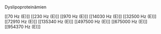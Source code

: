 Dyslipoproteinämien

[[70 Hz (E)]]
[[230 Hz (E)]]
[[970 Hz (E)]]
[[14030 Hz (E)]]
[[32500 Hz (E)]]
[[72910 Hz (E)]]
[[135340 Hz (E)]]
[[497500 Hz (E)]]
[[675000 Hz (E)]]
[[954370 Hz (E)]]